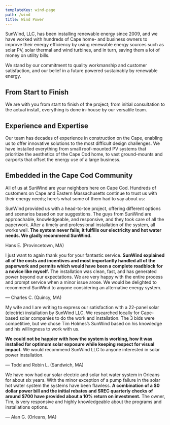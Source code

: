 ```yaml
---
templateKey: wind-page
path: /wind
title: Wind Power
---
```


<!--StartFragment-->

SunWind, LLC, has been installing renewable energy since 2009, and we have worked with hundreds of Cape home- and business owners to improve their energy efficiency by using renewable energy sources such as solar PV, solar thermal and wind turbines, and in turn, saving them a lot of money on utility bills.

We stand by our commitment to quality workmanship and customer satisfaction, and our belief in a future powered sustainably by renewable energy.

## From Start to Finish

We are with you from start to finish of the project; from initial consultation to the actual install, everything is done in-house by our versatile team.

## Experience and Expertise

Our team has decades of experience in construction on the Cape, enabling us to offer innovative solutions to the most difficult design challenges. We have installed everything from small roof-mounted PV systems that prioritize the aesthetics of the Cape Cod home, to vast ground-mounts and carports that offset the energy use of a large business.

## Embedded in the Cape Cod Community

All of us at SunWind are your neighbors here on Cape Cod. Hundreds of customers on Cape and Eastern Massachusetts continue to trust us with their energy needs; here’s what some of them had to say about us:

SunWind provided us with a head-to-toe project, offering different options and scenarios based on our suggestions. The guys from SunWind are approachable, knowledgeable, and responsive, and they took care of all the paperwork. After a timely and professional installation of the system, all works well. **The system never fails; it fulfills our electricity and hot water needs. We gladly recommend SunWind.**

Hans E. (Provincetown, MA)

I just want to again thank you for your fantastic service. **SunWind explained all of the costs and incentives and most importantly handled all of the paperwork and permits which would have been a complete roadblock for a novice like myself.** The installation was clean, fast, and has generated power beyond our expectations. We are very happy with the entire process and prompt service when a minor issue arose. We would be delighted to recommend SunWind to anyone considering an alternative energy system.

— Charles C. (Quincy, MA)

My wife and I are writing to express our satisfaction with a 22-panel solar (electric) installation by SunWind LLC. We researched locally for Cape-based solar companies to do the work and installation. The 3 bids were competitive, but we chose Tim Holmes’s SunWind based on his knowledge and his willingness to work with us.

**We could not be happier with how the system is working, how it was installed for optimum solar exposure while keeping respect for visual impact.** We would recommend SunWind LLC to anyone interested in solar power installation.

— Todd and Robin L. (Sandwich, MA)

We have now had our solar electric and solar hot water system in Orleans for about six years. With the minor exception of a pump failure in the solar hot water system the systems have been flawless. **A combination of a $0 dollar power bill and the initial rebates and SREC quarterly checks of around $700 have provided about a 10% return on investment.** The owner, Tim, is very responsive and highly knowledgeable about the programs and installations options.

— Alan G. (Orleans, MA)

<!--EndFragment-->
